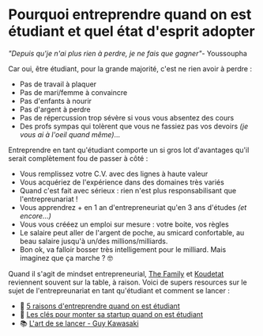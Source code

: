 # Pourquoi entreprendre quand on est étudiant et quel état d'esprit adopter

*"Depuis qu'je n'ai plus rien à perdre, je ne fais que gagner"*- Youssoupha

Car oui, être étudiant, pour la grande majorité, c'est ne rien avoir à perdre :

- Pas de travail à plaquer
- Pas de mari/femme à convaincre
- Pas d'enfants à nourir
- Pas d'argent à perdre
- Pas de répercussion trop sévère si vous vous absentez des cours
- Des profs sympas qui tolèrent que vous ne fassiez pas vos devoirs *(je vous ai à l'oeil quand même)*...

Entreprendre en tant qu'étudiant comporte un si gros lot d'avantages qu'il serait complètement fou de passer à côté :

- Vous remplissez votre C.V. avec des lignes à haute valeur
- Vous acquériez de l'expérience dans des domaines très variés
- Quand c'est fait avec sérieux : rien n'est plus responsabilisant que l'entrepreunariat !
- Vous apprendrez + en 1 an d'entrepreneuriat qu'en 3 ans d'études *(et encore...)*
- Vous vous crééez un emploi sur mesure : votre boite, vos règles
- Le salaire peut aller de l'argent de poche, au smicard confortable, au beau salaire jusqu'à un/des millions/milliards.
- Bon ok, va falloir bosser très intelligement pour le milliard. Mais imaginez que ça marche ? 🤓

Quand il s'agit de mindset entrepreneurial, [The Family](https://thefamily.co) et [Koudetat](https://koudetat.co) reviennent souvent sur la table, à raison. 
Voici de supers resources sur le sujet de l'entrepreunariat en tant qu'étudiant et comment se lancer :

- 📝 [5 raisons d'entreprendre quand on est étudiant](https://medium.com/rejoignez-le-koudetat/5-raisons-d-entreprendre-quand-on-est-%C3%A9tudiant-c74834743774)
- 🎥 [Les clés pour monter sa startup quand on est étudiant](https://www.youtube.com/watch?v=6XSPDHu8ioA)
- 📚 [L'art de se lancer - Guy Kawasaki](https://www.amazon.fr/Lart-lancer-guide-terrain-entrepreneur/dp/2915142165)